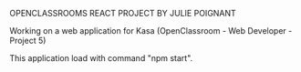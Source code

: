 OPENCLASSROOMS REACT PROJECT BY JULIE POIGNANT



Working on a web application for Kasa (OpenClassroom - Web Developer - Project 5)



This application load with command "npm start".